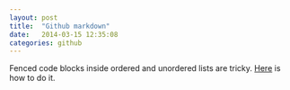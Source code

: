 ```yaml
---
layout: post
title:  "Github markdown"
date:   2014-03-15 12:35:08
categories: github
---
```


Fenced code blocks inside ordered and unordered lists are tricky.
[Here](https://gist.github.com/clintel/1155906) is how to do it.